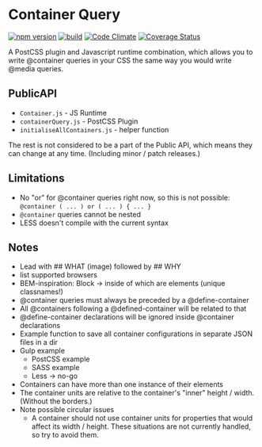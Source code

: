 # Container Query

[![npm version](https://badge.fury.io/js/%40zeecoder%2Fcontainer-query.svg)](https://badge.fury.io/js/%40zeecoder%2Fcontainer-query)
[![build](https://travis-ci.org/ZeeCoder/container-query.svg?branch=master)](https://travis-ci.org/ZeeCoder/container-query)
[![Code Climate](https://codeclimate.com/github/ZeeCoder/container-query/badges/gpa.svg)](https://codeclimate.com/github/ZeeCoder/container-query)
[![Coverage Status](https://coveralls.io/repos/github/ZeeCoder/container-query/badge.svg?branch=master)](https://coveralls.io/github/ZeeCoder/container-query?branch=master)

A PostCSS plugin and Javascript runtime combination, which allows you to write
@container queries in your CSS the same way you would write @media queries.

## PublicAPI
- `Container.js` - JS Runtime
- `containerQuery.js` - PostCSS Plugin
- `initialiseAllContainers.js` - helper function

The rest is not considered to be a part of the Public API, which means they can
change at any time. (Including minor / patch releases.)

## Limitations
- No "or" for @container queries right now, so this is not possible:
`@container ( ... ) or ( ... ) { ... }`
- `@container` queries cannot be nested
- LESS doesn't compile with the current syntax

## Notes
- Lead with ## WHAT (image) followed by ## WHY
- list supported browsers
- BEM-inspiration: Block -> inside of which are elements (unique classnames!)
- @container queries must always be preceded by a @define-container
- All @containers following a @defined-container will be related to that
- @define-container declarations will be ignored inside @container declarations
- Example function to save all container configurations in separate JSON files in a dir
- Gulp example
    - PostCSS example
    - SASS example
    - Less -> no-go
- Containers can have more than one instance of their elements
- The container units are relative to the container's "inner" height / width.
(Without the borders.)
- Note possible circular issues
    - A container should not use container units for properties that would affect
    its width / height. These situations are not currently handled, so try to
    avoid them.
